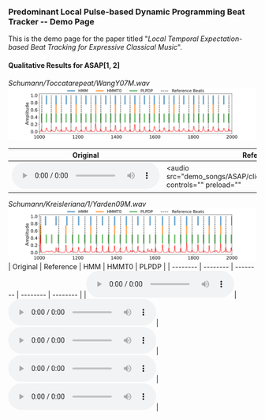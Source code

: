 ### Predominant Local Pulse-based Dynamic Programming Beat Tracker -- Demo Page

This is the demo page for the paper titled
"*Local Temporal Expectation-based Beat Tracking for Expressive Classical Music*".


#### Qualitative Results for ASAP[1, 2]

*Schumann/Toccatarepeat/WangY07M.wav*
![](/demo_songs/ASAP/plot_ASAP_s10_e20_WangY07M.png)


| Original | Reference | HMM | HMMT0 | PLPDP | 
| -------- | -------- | -------- | -------- | -------- |
|<audio src="demo_songs/ASAP/s10_e20_WangY07M.wav" controls="" preload=""></audio>|<audio src="demo_songs/ASAP/click_ref_s10_e20_WangY07M" controls="" preload=""</audio> |<audio src="demo_songs/ASAP/click_HMM_s10_e20_WangY07M" controls="" preload=""></audio>|<audio src="demo_songs/ASAP/click_HMMT0_s10_e20_WangY07M" controls="" preload=""></audio>|<audio src="demo_songs/ASAP/click_PLPDP_s10_e20_WangY07M" controls="" preload=""></audio>|

*Schumann/Kreisleriana/1/Yarden09M.wav*
![](/demo_songs/ASAP/plot_ASAP_s10_e20_Yarden09M.png)
| Original | Reference | HMM | HMMT0 | PLPDP | 
| -------- | -------- | -------- | -------- | -------- |
|<audio src="demo_songs/ASAP/s10_e20_WangY07M.wav" controls="" preload=""></audio>|<audio src="demo_songs/ASAP/click_ref_s10_e20_WangY07M" controls="" preload=""></audio>|<audio src="demo_songs/ASAP/click_HMM_s10_e20_WangY07M" controls="" preload=""></audio>|<audio src="demo_songs/ASAP/click_HMMT0_s10_e20_WangY07M" controls="" preload=""></audio>|<audio src="demo_songs/ASAP/click_PLPDP_s10_e20_WangY07M" controls="" preload=""></audio>|
